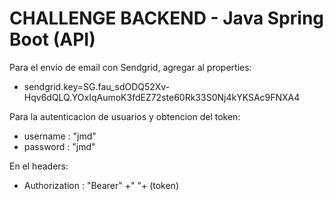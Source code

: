 # CHALLENGE BACKEND - Java Spring Boot (API)

Para el envio de email con Sendgrid, agregar al properties:
- sendgrid.key=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

Para la autenticacion de usuarios y obtencion del token:
- username : "jmd"
- password : "jmd"

En el headers:
- Authorization : "Bearer" +" "+ (token)
